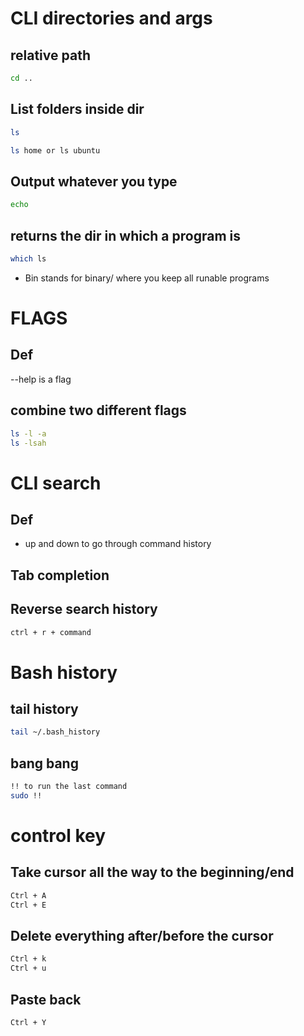 # CLI directories and args

##  relative path

```sh
cd ..
```

## List folders inside dir

```sh
ls 
```

```sh
ls home or ls ubuntu
```

## Output whatever you type

```sh
echo
```

## returns the dir in which a program is

```sh
which ls
```
- Bin stands for binary/ where you keep all runable programs

# FLAGS

## Def
--help is a flag

## combine two different flags

```sh
ls -l -a
ls -lsah
```

# CLI search

## Def
- up and down to go through command history

## Tab completion

## Reverse search history

```sh
ctrl + r + command 
```

# Bash history

## tail history
```sh
tail ~/.bash_history
```

## bang bang
```sh
!! to run the last command
sudo !!
```

# control key

## Take cursor all the way to the beginning/end

```sh
Ctrl + A
Ctrl + E
```

## Delete everything after/before the cursor

```sh
Ctrl + k
Ctrl + u
```

## Paste back

```sh
Ctrl + Y
```